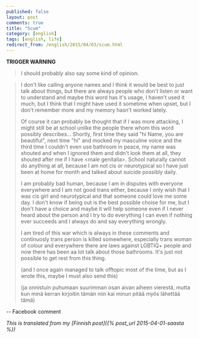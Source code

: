 ```yaml
---
published: false
layout: post
comments: true
title: "Scum"
category: [english]
tags: [english, life]
redirect_from: /english/2015/04/03/scum.html
---
```


**TRIGGER WARNING**

> I should probably also say some kind of opinion.

> I don't like calling anyone names and I think it would be best to just
> talk about things, but there are always people who don't listen or
> want to understand and maybe this word has it's usage, I haven't used it
> much, but I think that I might have used it sometime when upset, but
> I don't remember more and my memory hasn't worked lately.
>
> Of course it can probably be thought that if I was more attacking,
> I might still be at school unlike the people there whom this word
> possibly describes... Shortly, first time they said "hi Name, you are
> beautiful", next time "hi" and mocked my masculine voice and the third
> time I couldn't even use bathroom in peace, my name was shouted and
> when I ignored them and didn't look them at all, they shouted after me
> if I have \<male genitalia\>. School naturally cannot do anything at
> all, because I am not cis or neurotypical so I have just been at home
> for month and talked about suicide possibly daily.
>
> I am probably bad human, because I am in disputes with everyone
> everywhere and I am not good trans either, because I only wish that I
> was cis girl and neurotypical and that someone could love me some day. I
> don't know if being out is the best possible choise for me, but I don't
> have a choice and maybe it will help someone even if I never heard about
> the person and I try to do everything I can even if nothing ever succeeds
> and I always do and say everything wrongly.
>
> I am tired of this war which is always in these comments and continuosly
> trans person is killed somewhere, especially trans woman of colour
> and everywhere there are laws against LGBTIQ+ people and now there has
> been aa lot talk about those bathrooms. It's just not possible to get
> rest from this thing.
>
> (and I once again managed to talk offtopic most of the time, but as I
> wrote this, maybe I must also send this)
>
> (ja onnistuin puhumaan suurimman osan aivan aiheen vierestä, mutta kun
> minä kerran kirjoitin tämän niin kai minun pitää myös lähettää tämä)

-- Facebook comment

_This is translated from my [Finnish post]({% post_url 2015-04-01-saasta %})_
